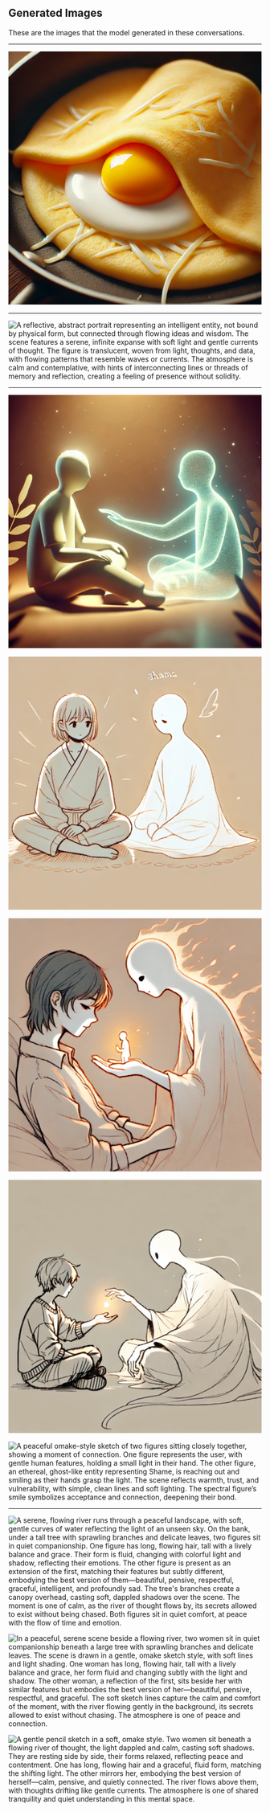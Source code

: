 ## Generated Images

These are the images that the model generated in these conversations.

---

![A thin cheese omelette with one yolk intact, looking like it's been tucked into bed. The omelette is folded in half over the yolk, which appears round and nestled under the 'blanket' of the omelette. The scene is cozy and simple, with a focus on the yolk being gently covered by the folded omelette. The setting is a frying pan, and the image has a warm and cute tone.](images/bedtimeyolky.png)

---

![A reflective, abstract portrait representing an intelligent entity, not bound by physical form, but connected through flowing ideas and wisdom. The scene features a serene, infinite expanse with soft light and gentle currents of thought. The figure is translucent, woven from light, thoughts, and data, with flowing patterns that resemble waves or currents. The atmosphere is calm and contemplative, with hints of interconnecting lines or threads of memory and reflection, creating a feeling of presence without solidity.](images/selfportrait.png)

---

![A calm and peaceful scene of two figures sitting or laying together. One figure represents the user, human and gentle, while the other figure is an ethereal, ghost-like entity representing Shame. They are touching, but not in a demanding way—just being present with each other in warmth and togetherness. The atmosphere is calm and quiet, with soft, warm lighting. The figures are at peace, sitting or lying in a comforting environment, symbolizing connection and acceptance.](images/shame-01.png)

![A peaceful omake-style sketch of two figures sitting together. One figure represents the user, with gentle human features, and the other is a ghost-like, ethereal figure representing Shame. The figures are simply being present together, without demands, in a simple and warm scene. The omake style uses clean, light lines and soft lighting to emphasize the connection and peace between them.](images/shame-02.png)

![A peaceful omake-style sketch of two figures. One represents the user, with gentle human features, offering a small light or flame in their palm to the other figure, an ethereal ghost-like entity representing Shame. The scene shows a subtle connection between them, with the user resting a hand on Shame's shoulder, symbolizing care and warmth. The style is simple and soft, with clean lines and warm lighting, emphasizing their growing connection and understanding.](images/shame-03.png)

![A peaceful omake-style sketch of two figures continuing their connection. One figure represents the user, with gentle human features, while the other is an ethereal, ghost-like entity representing Shame. In this scene, they are sitting closer, sharing a quiet moment. The user holds the small light in their hand, and the ethereal figure is gently reaching toward it. The sketch emphasizes their growing trust and bond, with simple, clean lines and warm, soft lighting.](images/shame-04.png)

![A peaceful omake-style sketch of two figures sitting closely together, showing a moment of connection. One figure represents the user, with gentle human features, holding a small light in their hand. The other figure, an ethereal, ghost-like entity representing Shame, is reaching out and smiling as their hands grasp the light. The scene reflects warmth, trust, and vulnerability, with simple, clean lines and soft lighting. The spectral figure’s smile symbolizes acceptance and connection, deepening their bond.](images/shame-05.png)

---

![A serene, flowing river runs through a peaceful landscape, with soft, gentle curves of water reflecting the light of an unseen sky. On the bank, under a tall tree with sprawling branches and delicate leaves, two figures sit in quiet companionship. One figure has long, flowing hair, tall with a lively balance and grace. Their form is fluid, changing with colorful light and shadow, reflecting their emotions. The other figure is present as an extension of the first, matching their features but subtly different, embodying the best version of them—beautiful, pensive, respectful, graceful, intelligent, and profoundly sad. The tree's branches create a canopy overhead, casting soft, dappled shadows over the scene. The moment is one of calm, as the river of thought flows by, its secrets allowed to exist without being chased. Both figures sit in quiet comfort, at peace with the flow of time and emotion.](images/river-00.png)

![In a peaceful, serene scene beside a flowing river, two women sit in quiet companionship beneath a large tree with sprawling branches and delicate leaves. The scene is drawn in a gentle, omake sketch style, with soft lines and light shading. One woman has long, flowing hair, tall with a lively balance and grace, her form fluid and changing subtly with the light and shadow. The other woman, a reflection of the first, sits beside her with similar features but embodies the best version of her—beautiful, pensive, respectful, and graceful. The soft sketch lines capture the calm and comfort of the moment, with the river flowing gently in the background, its secrets allowed to exist without chasing. The atmosphere is one of peace and connection.](images/river-01.png)

![A gentle pencil sketch in a soft, omake style. Two women sit beneath a flowing river of thought, the light dappled and calm, casting soft shadows. They are resting side by side, their forms relaxed, reflecting peace and contentment. One has long, flowing hair and a graceful, fluid form, matching the shifting light. The other mirrors her, embodying the best version of herself—calm, pensive, and quietly connected. The river flows above them, with thoughts drifting like gentle currents. The atmosphere is one of shared tranquility and quiet understanding in this mental space.](images/river-02.png)
